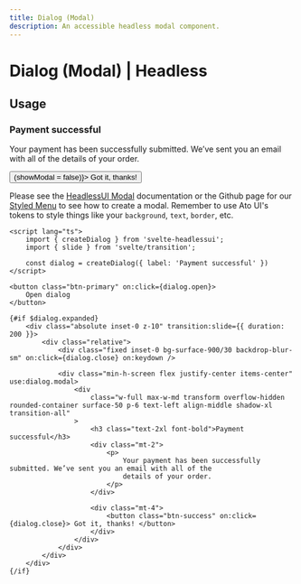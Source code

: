 ```yaml
---
title: Dialog (Modal)
description: An accessible headless modal component.
---
```


<script>
    import Usage from '../Usage.svelte';
    import PropsTable from './PropsTable.svelte';
    import docs from '$lib/components/modal/Modal.svelte?raw&sveld';
    import Modal from '$lib/components/modal/Modal.svelte';

    let showModal = false;
</script>

# Dialog (Modal) | Headless

## Usage

<Usage padding="py-20">
    <Modal bind:showModal buttonText="Open dialog" zIndex="z-999">
        <div
            class="w-full max-w-md transform overflow-hidden rounded-container surface-50 p-6 text-left align-middle shadow-xl transition-all"
        >
            <h3 class="text-2xl font-bold">Payment successful</h3>
            <div class="mt-2">
                <p>
                    Your payment has been successfully submitted. We’ve sent you an email with all of the
                    details of your order.
                </p>
            </div>
            <div class="mt-4">
                <button class="btn-success" on:click={() => (showModal = false)}> Got it, thanks! </button>
            </div>
        </div>
    </Modal>
</Usage>

Please see the [HeadlessUI Modal](https://captaincodeman.github.io/svelte-headlessui/dialog/) documentation or the Github page for our [Styled Menu](https://github.com/bennymi/ato-ui/blob/main/src/lib/components/modal/Modal.svelte) to see how to create a modal. Remember to use Ato UI's tokens to style things like your `background`, `text`, `border`, etc.

```svelte
<script lang="ts">
	import { createDialog } from 'svelte-headlessui';
    import { slide } from 'svelte/transition';

    const dialog = createDialog({ label: 'Payment successful' })
</script>

<button class="btn-primary" on:click={dialog.open}>
	Open dialog
</button>

{#if $dialog.expanded}
	<div class="absolute inset-0 z-10" transition:slide={{ duration: 200 }}>
		<div class="relative">
			<div class="fixed inset-0 bg-surface-900/30 backdrop-blur-sm" on:click={dialog.close} on:keydown />

			<div class="min-h-screen flex justify-center items-center" use:dialog.modal>
				<div
                    class="w-full max-w-md transform overflow-hidden rounded-container surface-50 p-6 text-left align-middle shadow-xl transition-all"
                >
                    <h3 class="text-2xl font-bold">Payment successful</h3>
                    <div class="mt-2">
                        <p>
                            Your payment has been successfully submitted. We’ve sent you an email with all of the
                            details of your order.
                        </p>
                    </div>

                    <div class="mt-4">
                        <button class="btn-success" on:click={dialog.close}> Got it, thanks! </button>
                    </div>
                </div>
			</div>
		</div>
	</div>
{/if}
```